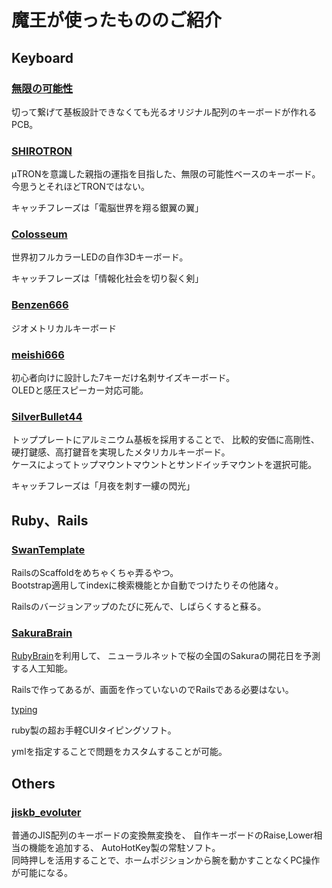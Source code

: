 # 魔王が使ったもののご紹介

## Keyboard

### [無限の可能性](./MxLEDBitPCB)

切って繋げて基板設計できなくても光るオリジナル配列のキーボードが作れるPCB。

### [SHIROTRON](./shiroton)

μTRONを意識した親指の運指を目指した、無限の可能性ベースのキーボード。  
今思うとそれほどTRONではない。

キャッチフレーズは「電脳世界を翔る銀翼の翼」

### [Colosseum](./colosseum60)

世界初フルカラーLEDの自作3Dキーボード。

キャッチフレーズは「情報化社会を切り裂く剣」

### [Benzen666](./benzene666)

ジオメトリカルキーボード

### [meishi666](./meishi666)

初心者向けに設計した7キーだけ名刺サイズキーボード。  
OLEDと感圧スピーカー対応可能。

### [SilverBullet44](./silverbullet44)

トッププレートにアルミニウム基板を採用することで、
比較的安価に高剛性、硬打鍵感、高打鍵音を実現したメタリカルキーボード。  
ケースによってトップマウントマウントとサンドイッチマウントを選択可能。

キャッチフレーズは「月夜を刺す一縷の閃光」


## Ruby、Rails

### [SwanTemplate](./swanTemplate)

RailsのScaffoldをめちゃくちゃ弄るやつ。  
Bootstrap適用してindexに検索機能とか自動でつけたりその他諸々。

Railsのバージョンアップのたびに死んで、しばらくすると蘇る。

### [SakuraBrain](./SakuraBrain)

[RubyBrain](https://github.com/elgoog/ruby_brain)を利用して、
ニューラルネットで桜の全国のSakuraの開花日を予測する人工知能。

Railsで作ってあるが、画面を作っていないのでRailsである必要はない。

[typing](./typing)

ruby製の超お手軽CUIタイピングソフト。

ymlを指定することで問題をカスタムすることが可能。


## Others

### [jiskb_evoluter](./jiskb_evoluter)

普通のJIS配列のキーボードの変換無変換を、
自作キーボードのRaise,Lower相当の機能を追加する、
AutoHotKey製の常駐ソフト。  
同時押しを活用することで、ホームポジションから腕を動かすことなくPC操作が可能になる。

